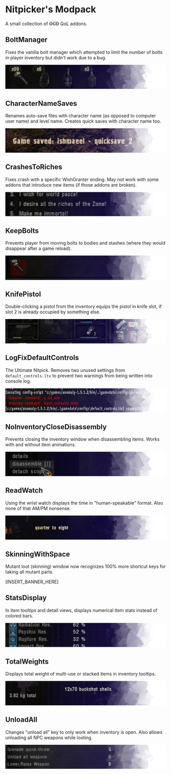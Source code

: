 # Nitpicker's Modpack

A small collection of ~~OCD~~ QoL addons.

## BoltManager
Fixes the vanilla bolt manager which attempted to limit the number of bolts in player inventory but didn't work due to a bug.

![BoltManager](fomod/images/Banners-01-01.png)

## CharacterNameSaves
Renames auto-save files with character name (as opposed to computer user name) and level name. Creates quick saves with character name too.

![CharacterNameSaves](fomod/images/Banners-01-02.png)

## CrashesToRiches
Fixes crash with a specific WishGranter ending. May not work with some addons that introduce new items (if those addons are broken). 

![CrashesToRiches](fomod/images/Banners-01-03.png)

## KeepBolts
Prevents player from moving bolts to bodies and stashes (where they would disappear after a game reload).

![KeepBolts](fomod/images/Banners-01-04.png)

## KnifePistol
Double-clicking a pistol from the inventory equips the pistol in knife slot, if slot 2 is already occupied by something else.

![KnifePistol](fomod/images/Banners-01-05.png)

## LogFixDefaultControls
The Ultimate Nitpick. Removes two unused settings from `default_controls.ltx` to prevent two warnings from being written into console log.

![LogFixDefaultControls](fomod/images/Banners-01-06.png)

## NoInventoryCloseDisassembly
Prevents closing the inventory window when disassembling items. Works with and without item animations.

![NoInventoryCloseDisassembly](fomod/images/Banners-01-07.png)

## ReadWatch
Using the wrist watch displays the time in "human-speakable" format. Also none of that AM/PM nonsense.

![ReadWatch](fomod/images/Banners-01-08.png)

## SkinningWithSpace
Mutant loot (skinning) window now recognizes 100% more shortcut keys for taking all mutant parts.

[INSERT_BANNER_HERE]

## StatsDisplay
In item tooltips and detail views, displays numerical item stats instead of colored bars.

![StatsDisplay](fomod/images/Banners-01-09.png)

## TotalWeights
Displays total weight of multi-use or stacked items in inventory tooltips.

![TotalWeights](fomod/images/Banners-01-10.png)

## UnloadAll
Changes "unload all" key to only work when inventory is open. Also allows unloading all NPC weapons while looting.

![UnloadAll](fomod/images/Banners-01-11.png)